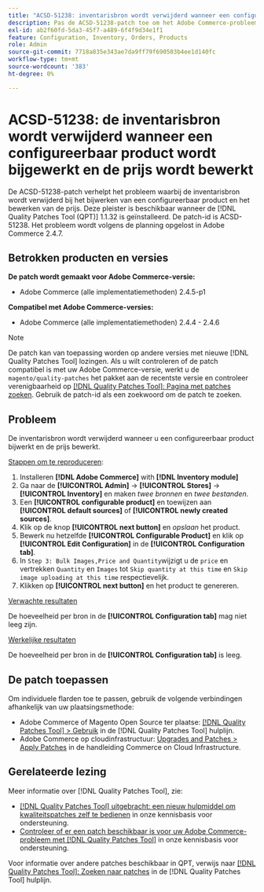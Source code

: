```yaml
---
title: "ACSD-51238: inventarisbron wordt verwijderd wanneer een configureerbaar product wordt bijgewerkt en de prijs wordt bewerkt"
description: Pas de ACSD-51238-patch toe om het Adobe Commerce-probleem op te lossen waarbij de inventarisbron wordt verwijderd tijdens het bijwerken van een configureerbaar product en het bewerken van de prijs.
exl-id: ab2f60fd-5da3-45f7-a489-6f4f9d34e1f1
feature: Configuration, Inventory, Orders, Products
role: Admin
source-git-commit: 7718a835e343ae7da9ff79f690503b4ee1d140fc
workflow-type: tm+mt
source-wordcount: '383'
ht-degree: 0%

---
```


# ACSD-51238: de inventarisbron wordt verwijderd wanneer een configureerbaar product wordt bijgewerkt en de prijs wordt bewerkt

De ACSD-51238-patch verhelpt het probleem waarbij de inventarisbron wordt verwijderd bij het bijwerken van een configureerbaar product en het bewerken van de prijs. Deze pleister is beschikbaar wanneer de [!DNL Quality Patches Tool (QPT)] 1.1.32 is geïnstalleerd. De patch-id is ACSD-51238. Het probleem wordt volgens de planning opgelost in Adobe Commerce 2.4.7.

## Betrokken producten en versies

**De patch wordt gemaakt voor Adobe Commerce-versie:**

* Adobe Commerce (alle implementatiemethoden) 2.4.5-p1

**Compatibel met Adobe Commerce-versies:**

* Adobe Commerce (alle implementatiemethoden) 2.4.4 - 2.4.6

>[!NOTE]
>
>De patch kan van toepassing worden op andere versies met nieuwe [!DNL Quality Patches Tool] lozingen. Als u wilt controleren of de patch compatibel is met uw Adobe Commerce-versie, werkt u de `magento/quality-patches` het pakket aan de recentste versie en controleer verenigbaarheid op [[!DNL Quality Patches Tool]: Pagina met patches zoeken](<https://experienceleague.adobe.com/tools/commerce-quality-patches/index.html>). Gebruik de patch-id als een zoekwoord om de patch te zoeken.

## Probleem

De inventarisbron wordt verwijderd wanneer u een configureerbaar product bijwerkt en de prijs bewerkt.

<u>Stappen om te reproduceren</u>:

1. Installeren **[!DNL Adobe Commerce]** with **[!DNL Inventory module]**
1. Ga naar de **[!UICONTROL Admin]** -> **[!UICONTROL Stores]** -> **[!UICONTROL Inventory]** en maken *twee bronnen* en *twee bestanden*.
1. Een **[!UICONTROL configurable product]** en toewijzen aan **[!UICONTROL default sources]** of **[!UICONTROL newly created sources]**.
1. Klik op de knop **[!UICONTROL next button]** en *opslaan* het product.
1. Bewerk nu hetzelfde **[!UICONTROL Configurable Product]** en klik op **[!UICONTROL Edit Configuration]** in de **[!UICONTROL Configuration tab]**.
1. In `Step 3: Bulk Images,Price and Quantity`wijzigt u de `price` en vertrekken `Quantity` en `Images` tot `Skip quantity at this time` en `Skip image uploading at this time` respectievelijk.
1. Klikken op **[!UICONTROL next button]** en het product te genereren.

<u>Verwachte resultaten</u>

De hoeveelheid per bron in de **[!UICONTROL Configuration tab]** mag niet leeg zijn.

<u>Werkelijke resultaten</u>

De hoeveelheid per bron in de **[!UICONTROL Configuration tab]** is leeg.

## De patch toepassen

Om individuele flarden toe te passen, gebruik de volgende verbindingen afhankelijk van uw plaatsingsmethode:

* Adobe Commerce of Magento Open Source ter plaatse: [[!DNL Quality Patches Tool] > Gebruik](<https://experienceleague.adobe.com/docs/commerce-operations/tools/quality-patches-tool/usage.html>) in de [!DNL Quality Patches Tool] hulplijn.
* Adobe Commerce op cloudinfrastructuur: [Upgrades and Patches > Apply Patches](https://experienceleague.adobe.com/docs/commerce-cloud-service/user-guide/develop/upgrade/apply-patches.html) in de handleiding Commerce on Cloud Infrastructure.

## Gerelateerde lezing

Meer informatie over [!DNL Quality Patches Tool], zie:

* [[!DNL Quality Patches Tool] uitgebracht: een nieuw hulpmiddel om kwaliteitspatches zelf te bedienen](/help/announcements/adobe-commerce-announcements/magento-quality-patches-released-new-tool-to-self-serve-quality-patches.md) in onze kennisbasis voor ondersteuning.
* [Controleer of er een patch beschikbaar is voor uw Adobe Commerce-probleem met [!DNL Quality Patches Tool]](/help/support-tools/patches-available-in-qpt-tool/check-patch-for-magento-issue-with-magento-quality-patches.md) in onze kennisbasis voor ondersteuning.

Voor informatie over andere patches beschikbaar in QPT, verwijs naar [[!DNL Quality Patches Tool]: Zoeken naar patches](<https://experienceleague.adobe.com/tools/commerce-quality-patches/index.html>) in de [!DNL Quality Patches Tool] hulplijn.
